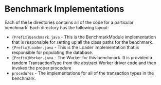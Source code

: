 # Benchmark Implementations

Each of these directories contains all of the code for a particular benchmark.
Each directory has the following layout:

* `{Prefix}Benchmark.java` - This is the BenchmarkModule implementation that is responsible for setting up all the class paths for the benchmark.
* `{Prefix}Loader.java` - This is the Loader implementation that is responsible for populating the database.
* `{Prefix}Worker.java` - The Worker for this benchmark. It is provided a random TransactionType from the abstract Worker driver code and then invokes the proper procedure
* `procedures` - The implementations for all of the transaction types in the benchmark.
